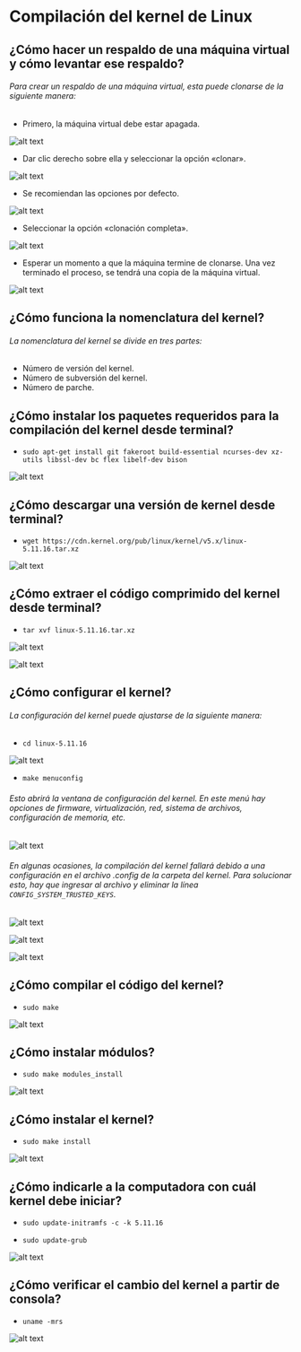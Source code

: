 # Compilación del kernel de Linux

## ¿Cómo hacer un respaldo de una máquina virtual y cómo levantar ese respaldo?

###### Para crear un respaldo de una máquina virtual, esta puede clonarse de la siguiente manera:

* Primero, la máquina virtual debe estar apagada.

![alt text](https://github.com/danny-blip/P3/blob/main/a1.png "a1")

* Dar clic derecho sobre ella y seleccionar la opción «clonar».

![alt text](https://github.com/danny-blip/P3/blob/main/a2.png "a2")

* Se recomiendan las opciones por defecto.

![alt text](https://github.com/danny-blip/P3/blob/main/a3.png "a3")

* Seleccionar la opción «clonación completa».

![alt text](https://github.com/danny-blip/P3/blob/main/a4.png "a4")

* Esperar un momento a que la máquina termine de clonarse. Una vez terminado el proceso, se tendrá una copia de la máquina virtual.

![alt text](https://github.com/danny-blip/P3/blob/main/a5.png "a5")

## ¿Cómo funciona la nomenclatura del kernel?

###### La nomenclatura del kernel se divide en tres partes:

* Número de versión del kernel.
* Número de subversión del kernel.
* Número de parche.

## ¿Cómo instalar los paquetes requeridos para la compilación del kernel desde terminal?

* `sudo apt-get install git fakeroot build-essential ncurses-dev xz-utils libssl-dev bc flex libelf-dev bison`

![alt text](https://github.com/danny-blip/P3/blob/main/c1.png "c1")

## ¿Cómo descargar una versión de kernel desde terminal?

* `wget https://cdn.kernel.org/pub/linux/kernel/v5.x/linux-5.11.16.tar.xz`

![alt text](https://github.com/danny-blip/P3/blob/main/d1.png "d1")

## ¿Cómo extraer el código comprimido del kernel desde terminal?

* `tar xvf linux-5.11.16.tar.xz`

![alt text](https://github.com/danny-blip/P3/blob/main/e1.png "e1")

![alt text](https://github.com/danny-blip/P3/blob/main/e2.png "e2")

## ¿Cómo configurar el kernel?

###### La configuración del kernel puede ajustarse de la siguiente manera:

* `cd linux-5.11.16`

![alt text](https://github.com/danny-blip/P3/blob/main/f1.png "f1")

* `make menuconfig`

###### Esto abrirá la ventana de configuración del kernel. En este menú hay opciones de firmware, virtualización, red, sistema de archivos, configuración de memoria, etc.

![alt text](https://github.com/danny-blip/P3/blob/main/f2.png "f2")

###### En algunas ocasiones, la compilación del kernel fallará debido a una configuración en el archivo .config de la carpeta del kernel. Para solucionar esto, hay que ingresar al archivo y eliminar la línea `CONFIG_SYSTEM_TRUSTED_KEYS`.

![alt text](https://github.com/danny-blip/P3/blob/main/f3.png "f3")

![alt text](https://github.com/danny-blip/P3/blob/main/f4.png "f4")

![alt text](https://github.com/danny-blip/P3/blob/main/f5.png "f5")

## ¿Cómo compilar el código del kernel?

* `sudo make`

![alt text](https://github.com/danny-blip/P3/blob/main/g1.png "g1")

## ¿Cómo instalar módulos?

* `sudo make modules_install`

![alt text](https://github.com/danny-blip/P3/blob/main/h1.png "h1")

## ¿Cómo instalar el kernel?

* `sudo make install`

![alt text](https://github.com/danny-blip/P3/blob/main/i1.png "i1")

## ¿Cómo indicarle a la computadora con cuál kernel debe iniciar?

* `sudo update-initramfs -c -k 5.11.16`

* `sudo update-grub`

![alt text](https://github.com/danny-blip/P3/blob/main/j1.png "j1")

## ¿Cómo verificar el cambio del kernel a partir de consola?

* `uname -mrs`

![alt text](https://github.com/danny-blip/P3/blob/main/k1.png "k1")
